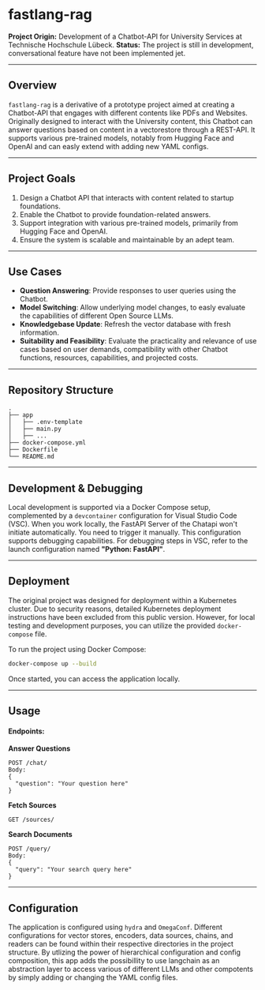 # fastlang-rag

**Project Origin:** Development of a Chatbot-API for University Services at Technische Hochschule Lübeck.
**Status:** The project is still in development, conversational feature have not been implemented jet.

---

## Overview

`fastlang-rag` is a derivative of a prototype project aimed at creating a Chatbot-API that engages with different contents like PDFs and Websites. Originally designed to interact with the University content, this Chatbot can answer questions based on content in a vectorestore through a REST-API. It supports various pre-trained models, notably from Hugging Face and OpenAI and can easly extend with adding new YAML configs.

---

## Project Goals

1. Design a Chatbot API that interacts with content related to startup foundations.
2. Enable the Chatbot to provide foundation-related answers.
3. Support integration with various pre-trained models, primarily from Hugging Face and OpenAI.
4. Ensure the system is scalable and maintainable by an adept team.

---

## Use Cases

- **Question Answering**: Provide responses to user queries using the Chatbot.
- **Model Switching**: Allow underlying model changes, to easly evaluate the capabilities of different Open Source LLMs.
- **Knowledgebase Update**: Refresh the vector database with fresh information.
- **Suitability and Feasibility**: Evaluate the practicality and relevance of use cases based on user demands, compatibility with other Chatbot functions, resources, capabilities, and projected costs.

---

## Repository Structure

```
.
├── app
│   ├── .env-template
│   ├── main.py
│   ├── ...
├── docker-compose.yml
├── Dockerfile
└── README.md
```

---

## Development & Debugging

Local development is supported via a Docker Compose setup, complemented by a `devcontainer` configuration for Visual Studio Code (VSC). When you work locally, the FastAPI Server of the Chatapi won't initiate automatically. You need to trigger it manually. This configuration supports debugging capabilities. For debugging steps in VSC, refer to the launch configuration named **"Python: FastAPI"**.

---

## Deployment

The original project was designed for deployment within a Kubernetes cluster. Due to security reasons, detailed Kubernetes deployment instructions have been excluded from this public version. However, for local testing and development purposes, you can utilize the provided `docker-compose` file.

To run the project using Docker Compose:

```bash
docker-compose up --build
```

Once started, you can access the application locally.

---

## Usage

#### Endpoints:

**Answer Questions**
```http
POST /chat/
Body: 
{
  "question": "Your question here"
}
```

**Fetch Sources**
```http
GET /sources/
```

**Search Documents**
```http
POST /query/
Body: 
{
  "query": "Your search query here"
}
```

---

## Configuration

The application is configured using `hydra` and `OmegaConf`. Different configurations for vector stores, encoders, data sources, chains, and readers can be found within their respective directories in the project structure. By utlizing the power of hierarchical configuration and config  composition, this app adds the possibillity to use langchain as an abstraction layer to access various of different LLMs and other compotents by simply adding or changing the YAML config files.
